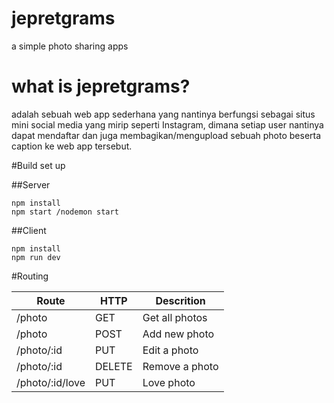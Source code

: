 # jepretgrams
a simple photo sharing apps

# what is jepretgrams?
adalah sebuah web app sederhana yang nantinya berfungsi sebagai situs mini social media yang mirip seperti Instagram, dimana setiap user nantinya dapat mendaftar dan juga membagikan/mengupload sebuah photo beserta caption ke web app tersebut.

#Build set up

##Server
```
npm install
npm start /nodemon start

```
##Client

```
npm install
npm run dev

```

#Routing

**Route** | **HTTP** | **Descrition**
----------|----------|---------------
/photo | GET | Get all photos
/photo | POST | Add new photo
/photo/:id | PUT | Edit a photo
/photo/:id | DELETE | Remove a photo
/photo/:id/love | PUT | Love photo




